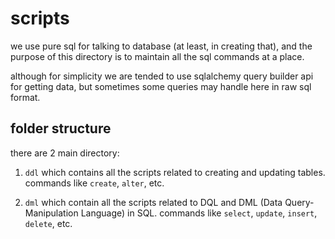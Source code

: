 # scripts

we use pure sql for talking to database (at least, in creating that), and the purpose of this directory is
to maintain all the sql commands at a place.

although for simplicity we are tended to use sqlalchemy query builder api for getting data, but sometimes
some queries may handle here in raw sql format.

## folder structure

there are 2 main directory:

1. `ddl` which contains all the scripts related to creating and updating tables. 
   commands like `create`, `alter`, etc.
   

2. `dml` which contain all the scripts related to DQL and DML (Data Query-Manipulation Language) in SQL. 
   commands like `select`, `update`, `insert`, `delete`, etc.